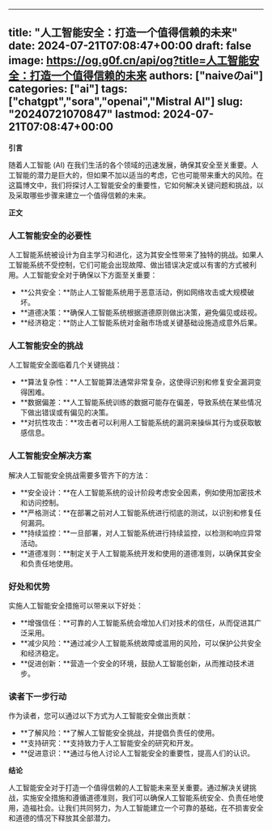
---
title: "人工智能安全：打造一个值得信赖的未来"
date: 2024-07-21T07:08:47+00:00
draft: false
image: https://og.g0f.cn/api/og?title=人工智能安全：打造一个值得信赖的未来
authors: ["naiveのai"]
categories: ["ai"]
tags: ["chatgpt","sora","openai","Mistral AI"]
slug: "20240721070847"
lastmod: 2024-07-21T07:08:47+00:00
---
**引言**

随着人工智能 (AI) 在我们生活的各个领域的迅速发展，确保其安全至关重要。人工智能的潜力是巨大的，但如果不加以适当的考虑，它也可能带来重大的风险。在这篇博文中，我们将探讨人工智能安全的重要性，它如何解决关键问题和挑战，以及采取哪些步骤来建立一个值得信赖的未来。

**正文**

### 人工智能安全的必要性

人工智能系统被设计为自主学习和进化，这为其安全性带来了独特的挑战。如果人工智能系统不受控制，它们可能会出现故障、做出错误决定或以有害的方式被利用。人工智能安全对于确保以下方面至关重要：

- **公共安全：**防止人工智能系统用于恶意活动，例如网络攻击或大规模破坏。
- **道德决策：**确保人工智能系统根据道德原则做出决策，避免偏见或歧视。
- **经济稳定：**防止人工智能系统对金融市场或关键基础设施造成意外后果。

### 人工智能安全的挑战

人工智能安全面临着几个关键挑战：

- **算法复杂性：**人工智能算法通常非常复杂，这使得识别和修复安全漏洞变得困难。
- **数据偏差：**人工智能系统训练的数据可能存在偏差，导致系统在某些情况下做出错误或有偏见的决策。
- **对抗性攻击：**攻击者可以利用人工智能系统的漏洞来操纵其行为或获取敏感信息。

### 人工智能安全解决方案

解决人工智能安全挑战需要多管齐下的方法：

- **安全设计：**在人工智能系统的设计阶段考虑安全因素，例如使用加密技术和访问控制。
- **严格测试：**在部署之前对人工智能系统进行彻底的测试，以识别和修复任何漏洞。
- **持续监控：**一旦部署，对人工智能系统进行持续监控，以检测和响应异常活动。
- **道德准则：**制定关于人工智能系统开发和使用的道德准则，以确保其安全和负责任地使用。

### 好处和优势

实施人工智能安全措施可以带来以下好处：

- **增强信任：**可靠的人工智能系统会增加人们对技术的信任，从而促进其广泛采用。
- **减少风险：**通过减少人工智能系统故障或滥用的风险，可以保护公共安全和经济稳定。
- **促进创新：**营造一个安全的环境，鼓励人工智能创新，从而推动技术进步。

### 读者下一步行动

作为读者，您可以通过以下方式为人工智能安全做出贡献：

- **了解风险：**了解人工智能安全挑战，并提倡负责任的使用。
- **支持研究：**支持致力于人工智能安全的研究和开发。
- **促进意识：**通过与他人讨论人工智能安全的重要性，提高人们的认识。

**结论**

人工智能安全对于打造一个值得信赖的人工智能未来至关重要。通过解决关键挑战，实施安全措施和遵循道德准则，我们可以确保人工智能系统安全、负责任地使用，造福社会。让我们共同努力，为人工智能建立一个可靠的基础，在不损害安全和道德的情况下释放其全部潜力。